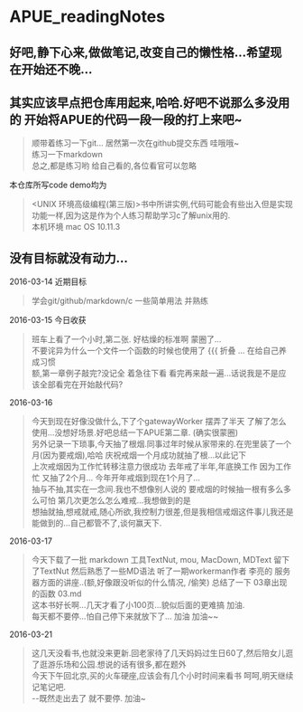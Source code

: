# APUE_readingNotes
## 好吧,静下心来,做做笔记,改变自己的懒性格...希望现在开始还不晚...

## 其实应该早点把仓库用起来,哈哈.好吧不说那么多没用的 开始将APUE的代码一段一段的打上来吧~

>顺带着练习一下git... 居然第一次在github提交东西 哇哦哦~<br />
  练习一下markdown<br />
  总之,都是练习哟 给自己看的,各位看官可以忽略<br />

本仓库所写code demo均为
>\<UNIX 环境高级编程(第三版)\>书中所讲实例,代码可能会有些出入但是实现功能一样,因为这是作为个人练习帮助学习c了解unix用的.<br />
本机环境 mac OS 10.11.3

## 没有目标就没有动力...
2016-03-14 近期目标 
>学会git/github/markdown/c 一些简单用法 并熟练

2016-03-15 今日收获 
>班车上看了一个小时,第二张. 好枯燥的标准啊 蒙圈了...<br />
            不要诧异为什么一个文件一个函数的时候也使用了 {{{ 折叠 ... 在给自己养成习惯<br />
            额,第一章例子敲完?没记全 着急往下看 看完再来敲一遍...话说我是不是应该全部看完在开始敲代码?

2016-03-16 
>今天到现在好像没做什么,下了个gatewayWorker 摆弄了半天 了解了怎么使用...没想好场景.好吧总结一下APUE第二章. (确实很蒙圈)<br />
另外记录一下琐事,今天抽了根烟.同事过年时候从家带来的.在兜里装了一个月(因为要戒烟),哈哈 庆祝戒烟一个月成功就抽了根...以此记下<br />
上次戒烟因为工作忙转移注意力很成功 去年戒了半年,年底换工作 因为工作忙 又抽了2个月... 今年开年戒烟到现在1个月了...<br />
抽与不抽,其实在一念间.我也不想像别人说的 要戒烟的时候抽一根有多么多么可怕 第几次更怎么怎么难戒...我想做到的是<br />
想抽就抽,想戒就戒,随心所欲,我控制力很差,但是我相信戒烟这件事儿我还是能做到的...自己都管不了,谈何赢天下.

2016-03-17
>今天下载了一批 markdown 工具TextNut, mou, MacDown, MDText 留下了TextNut 然后熟悉了一些MD语法
听了一期workerman作者 李亮的 服务器方面的讲座..(额,好像跟没听似的什么情况, /偷笑) 
总结了一下 03章出现的函数 03.md<br />
这本书好长啊...几天才看了小100页...貌似后面的更难搞 加油.<br />
每天都不要停...怕自己停下来就放下了... 加油 加油~~

2016-03-21
>这几天没看书,也就没来更新.回老家待了几天妈妈过生日60了,然后陪女儿逛了逛游乐场和公园.想说的话有很多,都在题外<br />
今天下午回北京,买的火车硬座,应该会有几个小时时间来看书 呵呵,明天继续记笔记吧.<br />
--既然走出去了 就不要停. 加油~
